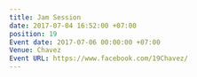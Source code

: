 ```yaml
---
title: Jam Session
date: 2017-07-04 16:52:00 +07:00
position: 19
Event date: 2017-07-06 00:00:00 +07:00
Venue: Chavez
Event URL: https://www.facebook.com/19Chavez/
---
```



